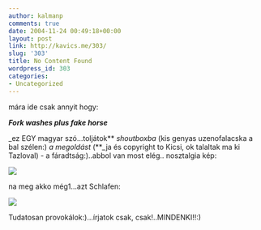 ```yaml
---
author: kalmanp
comments: true
date: 2004-11-24 00:49:18+00:00
layout: post
link: http://kavics.me/303/
slug: '303'
title: No Content Found
wordpress_id: 303
categories:
- Uncategorized
---
```


mára ide csak annyit hogy:




_**Fork washes plus fake horse**_




_ez EGY magyar szó...toljátok** _shoutboxba_ (kis genyas uzenofalacska a bal szélen:) _a megoldást_ (**_ja és copyright to Kicsi, ok talaltak ma ki Tazloval) - a fáradtság:)..abbol van most elég.. nosztalgia kép: 




![](http://kavics.freeblog.hu/Files/W.JPG)




na meg akko még1...azt Schlafen:




![](http://kavics.freeblog.hu/Files/g5r3s.JPG)




Tudatosan provokálok:)...írjatok csak, csak!..MINDENKI!!:)
